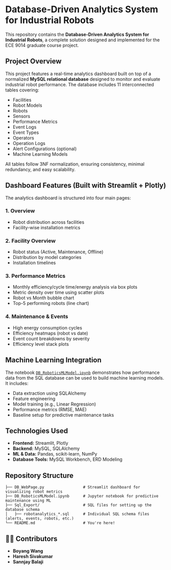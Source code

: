 
# Database-Driven Analytics System for Industrial Robots

This repository contains the **Database-Driven Analytics System for Industrial Robots**, a complete solution designed and implemented for the ECE 9014 graduate course project.

## Project Overview

This project features a real-time analytics dashboard built on top of a normalized **MySQL relational database** designed to monitor and evaluate industrial robot performance. The database includes 11 interconnected tables covering:

- Facilities
- Robot Models
- Robots
- Sensors
- Performance Metrics
- Event Logs
- Event Types
- Operators
- Operation Logs
- Alert Configurations (optional)
- Machine Learning Models

All tables follow 3NF normalization, ensuring consistency, minimal redundancy, and easy scalability.

## Dashboard Features (Built with Streamlit + Plotly)

The analytics dashboard is structured into four main pages:

### 1. Overview
- Robot distribution across facilities
- Facility-wise installation metrics

### 2. Facility Overview
- Robot status (Active, Maintenance, Offline)
- Distribution by model categories
- Installation timelines

### 3. Performance Metrics
- Monthly efficiency/cycle time/energy analysis via box plots
- Metric density over time using scatter plots
- Robot vs Month bubble chart
- Top-5 performing robots (line chart)

### 4. Maintenance & Events
- High energy consumption cycles
- Efficiency heatmaps (robot vs date)
- Event count breakdowns by severity
- Efficiency level stack plots

## Machine Learning Integration

The notebook [`DB_RoboticsMLModel.ipynb`](./DB_RoboticsMLModel.ipynb) demonstrates how performance data from the SQL database can be used to build machine learning models. It includes:

- Data extraction using SQLAlchemy
- Feature engineering
- Model training (e.g., Linear Regression)
- Performance metrics (RMSE, MAE)
- Baseline setup for predictive maintenance tasks

## Technologies Used

- **Frontend:** Streamlit, Plotly
- **Backend:** MySQL, SQLAlchemy
- **ML & Data:** Pandas, scikit-learn, NumPy
- **Database Tools:** MySQL Workbench, ERD Modeling

## Repository Structure

```
├── DB_WebPage.py                 # Streamlit dashboard for visualizing robot metrics
├── DB_RoboticsMLModel.ipynb      # Jupyter notebook for predictive maintenance using ML
├── Sql_Export/                   # SQL files for setting up the database schema
│   ├── robotanalytics_*.sql      # Individual SQL schema files (alerts, events, robots, etc.)
└── README.md                     # You're here!
```

## 👨‍💻 Contributors

- **Boyang Wang**
- **Haresh Sivakumar**
- **Sannjay Balaji**
